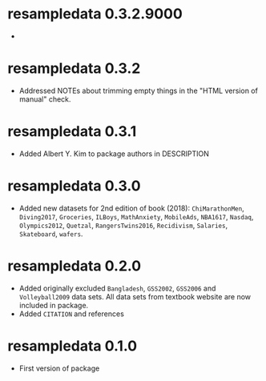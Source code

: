 # resampledata 0.3.2.9000

-   

# resampledata 0.3.2

-   Addressed NOTEs about trimming empty things in the "HTML version of manual" check.

# resampledata 0.3.1

-   Added Albert Y. Kim to package authors in DESCRIPTION

# resampledata 0.3.0

-   Added new datasets for 2nd edition of book (2018): `ChiMarathonMen`, `Diving2017`, `Groceries`, `ILBoys`, `MathAnxiety`, `MobileAds`, `NBA1617`, `Nasdaq`, `Olympics2012`, `Quetzal`, `RangersTwins2016`, `Recidivism`, `Salaries`, `Skateboard`, `wafers`.

# resampledata 0.2.0

-   Added originally excluded `Bangladesh`, `GSS2002`, `GSS2006` and `Volleyball2009` data sets. All data sets from textbook website are now included in package.
-   Added `CITATION` and references

# resampledata 0.1.0

-   First version of package
